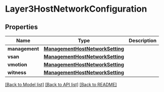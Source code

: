 # Layer3HostNetworkConfiguration

## Properties
Name | Type | Description | Notes
------------ | ------------- | ------------- | -------------
**management** | [**ManagementHostNetworkSetting**](ManagementHostNetworkSetting.md) |  | 
**vsan** | [**ManagementHostNetworkSetting**](ManagementHostNetworkSetting.md) |  | 
**vmotion** | [**ManagementHostNetworkSetting**](ManagementHostNetworkSetting.md) |  | 
**witness** | [**ManagementHostNetworkSetting**](ManagementHostNetworkSetting.md) |  | [optional] 

[[Back to Model list]](../README.md#documentation-for-models) [[Back to API list]](../README.md#documentation-for-api-endpoints) [[Back to README]](../README.md)

